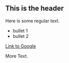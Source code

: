 ## This is the header

Here is some regular text.

* bullet 1
* bullet 2

[Link to Google](htt[://www.google.com)

More Text.